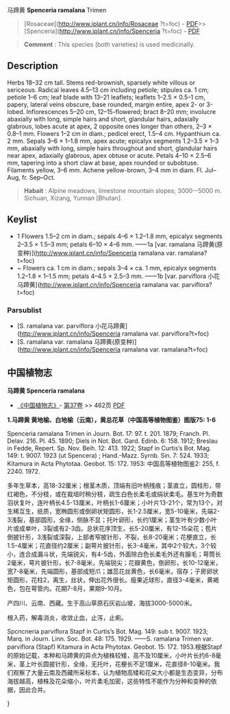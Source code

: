马蹄黄 **Spenceria ramalana** Trimen

> [Rosaceae](http://www.iplant.cn/info/Rosaceae ?t=foc) - [PDF](http://iplant.cn/foc/pdf/Rosaceae.pdf)>>[Spenceria](http://www.iplant.cn/info/Spenceria ?t=foc) - [PDF](http://www.iplant.cn/foc/pdf/Spenceria.pdf)

> **Comment** : 
> This species (both varieties) is used medicinally.

## Description

Herbs 18–32 cm tall. Stems red-brownish, sparsely white villous or sericeous. Radical leaves 4.5–13 cm including petiole; stipules ca. 1 cm; petiole 1–6 cm; leaf blade with 13–21 leaflets; leaflets 1–2.5 × 0.5–1 cm, papery, lateral veins obscure, base rounded, margin entire, apex 2- or 3-lobed. Inflorescences 5–20 cm, 12–15-flowered; bract 8–20 mm; involucre abaxially with long, simple hairs and short, glandular hairs, adaxially glabrous, lobes acute at apex, 2 opposite ones longer than others, 2–3 × 0.8–1 mm. Flowers 1–2 cm in diam.; pedicel erect, 1.5–4 cm. Hypanthium ca. 2 mm. Sepals 3–6 × 1–1.8 mm, apex acute; epicalyx segments 1.2–3.5 × 1–3 mm, abaxially with long, simple hairs throughout and short, glandular hairs near apex, adaxially glabrous, apex obtuse or acute. Petals 4–10 × 2.5–6 mm, tapering into a short claw at base, apex rounded or subobtuse. Filaments yellow, 3–6 mm. Achene yellow-brown, 3–4 mm in diam. Fl. Jul–Aug, fr. Sep–Oct.

> **Habait** : 
> Alpine meadows, limestone mountain slopes; 3000--5000 m. Sichuan, Xizang, Yunnan [Bhutan].

## Keylist

* 1 Flowers 1.5–2 cm in diam.; sepals 4–6 ×  1.2–1.8 mm, epicalyx segments 2–3.5 ×  1.5–3 mm; petals 6–10 × 4–6 mm.  ——1a [var. ramalana 马蹄黄(原变种)](http://www.iplant.cn/info/Spenceria ramalana var. ramalana?t=foc)
* ~ Flowers ca. 1 cm in diam.; sepals 3–4 ×  ca. 1 mm, epicalyx segments 1.2–1.8 ×  1–1.5 mm; petals 4–4.5 × 2.5–3 mm.  ——1b [var. parviflora 小花马蹄黄](http://www.iplant.cn/info/Spenceria ramalana var. parviflora?t=foc)

### Parsublist

* [S.  ramalana var. parviflora  小花马蹄黄](http://www.iplant.cn/info/Spenceria ramalana var. parviflora?t=foc)
* [S.  ramalana var. ramalana  马蹄黄(原变种)](http://www.iplant.cn/info/Spenceria ramalana var. ramalana?t=foc)

## 中国植物志

**马蹄黄 Spenceria ramalana**

* [《中国植物志》](http://www.iplant.cn/frps)- [第37卷](http://www.iplant.cn/frps/vol/37) >> 462页 [PDF](http://www.iplant.cn/frps/pdf/37/462.PDF)

**1.马蹄黄 黄地榆、白地榆（云南），黄总花草（中国高等植物图鉴）图版75: 1-6**

Spenceria ramalana Trimen in Journ. Bot. 17: 97. t. 201. 1879; Franch. Pl. Delav. 216. Pl. 45. 1890; Diels in Not. Bot. Gard. Edinb. 6: 158. 1912; Breslau in Fedde, Repert. Sp. Nov. Beih. 12: 413. 1922; Stapf in Curtis’s Bot. Mag. 149: t. 9007. 1923 (ut Spencera) ; Hand.-Mazz. Syrnb. Sin. 7: 524. 1933; Kitamura in Acta Phytotaa. Geobot. 15: 172. 1953: 中国高等植物图鉴2: 255, f. 2240. 1972.

多年生草本，高18-32厘米；根茎木质，顶端有旧叶柄残痕；茎直立，圆柱形，带红褐色，不分枝，或在栽培时稍分枝，疏生白色长柔毛或绢状柔毛。基生叶为奇数羽状复叶，连叶柄长4.5-13厘米，叶柄长1-6厘米；小叶片13-21个，常为13个，对生稀互生，纸质，宽椭圆形或倒卵状矩圆形，长1-2.5厘米，宽5-10毫米，先端2-3浅裂，基部圆形，全缘，侧脉不显；托叶卵形，长约1厘米；茎生叶有少数小叶片或成单叶，3裂或有2-3齿。总状花序顶生，长5-20厘米，有12-15朵花；苞片倒披针形，3浅裂或深裂，上部者窄披针形，不裂，长8-20毫米；花梗直立，长1.5-4厘米；花直径约2厘米；副萼片披针形，长3-4毫米，其中2个较大，3个较小，连合成漏斗状，先端锐尖，有4-5齿，外面除白色长柔毛外还有腺毛；萼筒长2毫米，萼片披针形，长7-8毫米，先端锐尖；花瓣黄色，倒卵形，长10-12毫米，宽7-8毫米，先端圆形，基部成短爪；雄蕊花丝黄色，长6毫米，宿存；子房卵状矩圆形，花柱2，离生，丝状，伸出花外很长。瘦果近球形，直径3-4毫米，黄褐色，包在萼管内。花期7-8月，果期9-10月。

产四川、云南、西藏。生于高山草原石灰岩山坡，海拔3000-5000米。

根入药，解毒消炎，收敛止血，止泻，止痢。

Spcncneria parviflora Stapf in Curtis’s Bot. Mag. 149: sub t. 9007. 1923; Marq. in Journ. Linn. Soc. Bot. 48: 175. 1929. ——S. ramalana Trimen var. parviflora (Stapf) Kitamura in Acta Phytotax. Geobot. 15: 172. 1953.根据Stapf的原始记载，本种和马蹄黄的异点为植株较矮，高不及10厘米，小叶片长约6-8毫米，茎上叶长圆披针形，全缘，无托叶，花梗长不足1厘米，花直径8-10毫米。我们观察了大量云南及西藏所采标本，认为植物高矮和花朵大小都是生态变异，分布海拔越高，植株及花朵缩小，叶片柔毛加密，这些特性不能作为分种和变种的依据，因此合并。

}
